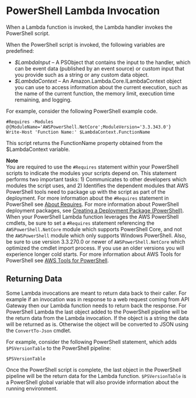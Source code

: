 # PowerShell Lambda Invocation<a name="powershell-programming-model-handler-types"></a>

When a Lambda function is invoked, the Lambda handler invokes the PowerShell script\.

When the PowerShell script is invoked, the following variables are predefined:
+  *$LambdaInput* – A PSObject that contains the input to the handler, which can be event data \(published by an event source\) or custom input that you provide such as a string or any custom data object\. 
+  *$LambdaContext* – An Amazon\.Lambda\.Core\.ILambdaContext object you can use to access information about the current execution, such as the name of the current function, the memory limit, execution time remaining, and logging\. 

For example, consider the following PowerShell example code\.

```
#Requires -Modules @{ModuleName='AWSPowerShell.NetCore';ModuleVersion='3.3.343.0'}
Write-Host 'Function Name:' $LambdaContext.FunctionName
```

This script returns the FunctionName property obtained from the $LambdaContext variable\.

**Note**  
You are required to use the `#Requires` statement within your PowerShell scripts to indicate the modules your scripts depend on\. This statement performs two important tasks: 1\) Communicates to other developers which modules the script uses, and 2\) Identifies the dependent modules that AWS PowerShell tools need to package up with the script as part of the deployment\. For more information about the `#Requires` statement in PowerShell see [ About Requires](https://docs.microsoft.com/en-us/powershell/module/microsoft.powershell.core/about/about_requires?view=powershell-6)\. For more information about PowerShell deployment packages, see [Creating a Deployment Package \(PowerShell\)](lambda-powershell-how-to-create-deployment-package.md)\.  
When your PowerShell Lambda function leverages the AWS PowerShell cmdlets, be sure to set a `#Requires` statement referencing the `AWSPowerShell.NetCore` module which supports PowerShell Core, and not the `AWSPowerShell` module which only supports Windows PowerShell\. Also, be sure to use version 3\.3\.270\.0 or newer of `AWSPowerShell.NetCore` which optimized the cmdlet import process\. If you use an older versions you will experience longer cold starts\. For more information about AWS Tools for PowerShell see [ AWS Tools for PowerShell](https://aws.amazon.com/documentation/powershell/?id=docs_gateway)\.

## Returning Data<a name="powershell-programming-model-returning-data"></a>

Some Lambda invocations are meant to return data back to their caller\. For example if an invocation was in response to a web request coming from API Gateway then our Lambda function needs to return back the response\. For PowerShell Lambda the last object added to the PowerShell pipeline will be the return data from the Lambda invocation\. If the object is a string the data will be returned as is\. Otherwise the object will be converted to JSON using the `ConvertTo-Json` cmdlet\.

For example, consider the following PowerShell statement, which adds `$PSVersionTable` to the PowerShell pipeline:

```
$PSVersionTable
```

Once the PowerShell script is complete, the last object in the PowerShell pipeline will be the return data for the Lambda function\. `$PSVersionTable` is a PowerShell global variable that will also provide information about the running environment\.